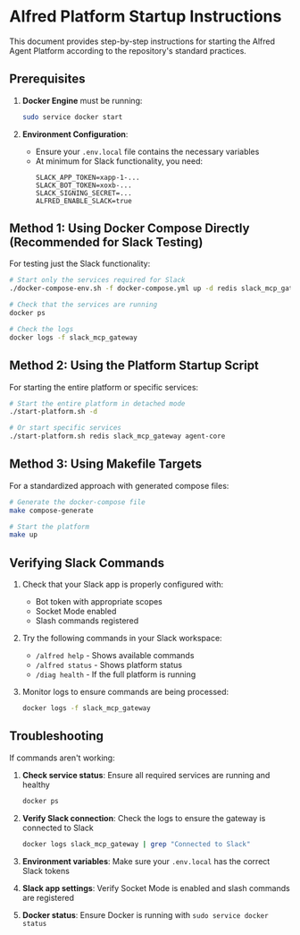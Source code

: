# Alfred Platform Startup Instructions

This document provides step-by-step instructions for starting the Alfred Agent Platform according to the repository's standard practices.

## Prerequisites

1. **Docker Engine** must be running:
   ```bash
   sudo service docker start
   ```

2. **Environment Configuration**:
   - Ensure your `.env.local` file contains the necessary variables
   - At minimum for Slack functionality, you need:
     ```
     SLACK_APP_TOKEN=xapp-1-...
     SLACK_BOT_TOKEN=xoxb-...
     SLACK_SIGNING_SECRET=...
     ALFRED_ENABLE_SLACK=true
     ```

## Method 1: Using Docker Compose Directly (Recommended for Slack Testing)

For testing just the Slack functionality:

```bash
# Start only the services required for Slack
./docker-compose-env.sh -f docker-compose.yml up -d redis slack_mcp_gateway

# Check that the services are running
docker ps

# Check the logs
docker logs -f slack_mcp_gateway
```

## Method 2: Using the Platform Startup Script

For starting the entire platform or specific services:

```bash
# Start the entire platform in detached mode
./start-platform.sh -d

# Or start specific services
./start-platform.sh redis slack_mcp_gateway agent-core
```

## Method 3: Using Makefile Targets

For a standardized approach with generated compose files:

```bash
# Generate the docker-compose file
make compose-generate

# Start the platform
make up
```

## Verifying Slack Commands

1. Check that your Slack app is properly configured with:
   - Bot token with appropriate scopes
   - Socket Mode enabled
   - Slash commands registered

2. Try the following commands in your Slack workspace:
   - `/alfred help` - Shows available commands
   - `/alfred status` - Shows platform status
   - `/diag health` - If the full platform is running

3. Monitor logs to ensure commands are being processed:
   ```bash
   docker logs -f slack_mcp_gateway
   ```

## Troubleshooting

If commands aren't working:

1. **Check service status**: Ensure all required services are running and healthy
   ```bash
   docker ps
   ```

2. **Verify Slack connection**: Check the logs to ensure the gateway is connected to Slack
   ```bash
   docker logs slack_mcp_gateway | grep "Connected to Slack"
   ```

3. **Environment variables**: Make sure your `.env.local` has the correct Slack tokens

4. **Slack app settings**: Verify Socket Mode is enabled and slash commands are registered

5. **Docker status**: Ensure Docker is running with `sudo service docker status`
